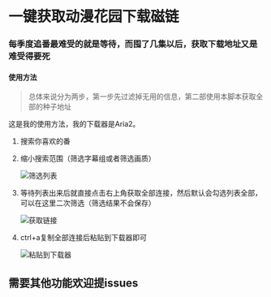 # 一键获取动漫花园下载磁链
### 每季度追番最难受的就是等待，而囤了几集以后，获取下载地址又是难受得要死

#### 使用方法
> 总体来说分为两步，第一步先过滤掉无用的信息，第二部使用本脚本获取全部的种子地址

这是我的使用方法，我的下载器是Aria2。
1. 搜索你喜欢的番
2. 缩小搜索范围（筛选字幕组或者筛选画质）

    ![筛选列表](https://raw.githubusercontent.com/LiuZiYang1/GetDmhyDownloadUrl/main/1.jpg "筛选列表")

3. 等待列表出来后就直接点击右上角获取全部连接，然后默认会勾选列表全部，可以在这里二次筛选（筛选结果不会保存）

    ![获取链接](https://raw.githubusercontent.com/LiuZiYang1/GetDmhyDownloadUrl/main/Snipaste_2022-12-08_14-15-00.png "获取链接并筛选")

4. ctrl+a复制全部连接后粘贴到下载器即可

    ![粘贴到下载器](https://raw.githubusercontent.com/LiuZiYang1/GetDmhyDownloadUrl/main/3.jpg "粘贴到下载器")


## 需要其他功能欢迎提issues

